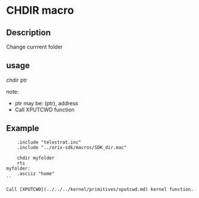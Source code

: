 # CHDIR macro

## Description

Change currrent folder

## usage

chdir ptr

note:

* ptr may be: (ptr), address
* Call XPUTCWD function

## Example

```ca65
    .include "telestrat.inc"
    .include "../orix-sdk/macros/SDK_dir.mac"

    chdir myfolder
    rts
myfolder:
    .asciiz "home"
``

Call [XPUTCWD](../../../kernel/primitives/xputcwd.md) kernel function.

